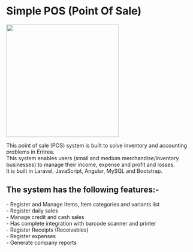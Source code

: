 <h1> Simple POS (Point Of Sale) </h1>
 <img src="https://user-images.githubusercontent.com/32343117/216508054-97dde8c5-c688-455a-982c-0e141c42b44e.PNG" width=300 height=300 />   

This point of sale (POS) system is built to solve inventory and accounting problems in Eritrea. <br/>
This system enables users (small and medium merchandise/inventory businesses) to manage their income, expense and profit and losses.<br/>
It is built in Laravel, JavaScript, Angular, MySQL and Bootstrap.<br/>

<h2>The system has the following features:-</h2>
-	Register and Manage Items, Item categories and variants list<br/>
-	Register daily sales<br/>
-	Manage credit and cash sales<br/>
-	Has complete integration with barcode scanner and printer<br/>
-	Register Receipts (Receivables)<br/>
-	Register expenses<br/>
-	Generate company reports<br/>
